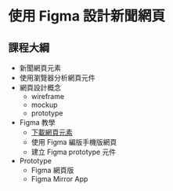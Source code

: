 # 使用 Figma 設計新聞網頁
## 課程大綱
- 新聞網頁元素
- 使用瀏覽器分析網頁元件
- 網頁設計概念
  - wireframe
  - mockup
  - prototype
- Figma 教學
  - [下載網頁元素](https://github.com/nickhsine/teach-at-nccu/raw/gh-pages/2020/03-05-assets/static.zip)
  - 使用 Figma 編版手機版網頁
  - 建立 Figma prototype 元件
- Prototype
  - Figma 網頁版 
  - Figma Mirror App
  
